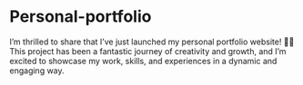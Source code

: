 # Personal-portfolio
I’m thrilled to share that I’ve just launched my personal portfolio website! 🎉✨ This project has been a fantastic journey of creativity and growth, and I’m excited to showcase my work, skills, and experiences in a dynamic and engaging way.
